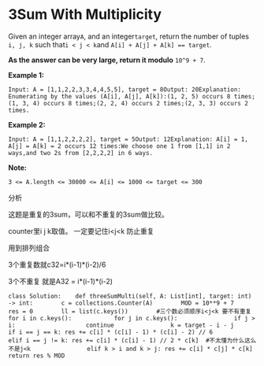 # 3Sum With Multiplicity

Given an integer array`A`, and an integer`target`, return the number of tuples `i, j, k` such that`i < j < k`and `A[i] + A[j] + A[k] == target`.

**As the answer can be very large, return it modulo** `10^9 + 7`.

**Example 1:**

```text
Input: A = [1,1,2,2,3,3,4,4,5,5], target = 8Output: 20Explanation: Enumerating by the values (A[i], A[j], A[k]):(1, 2, 5) occurs 8 times;(1, 3, 4) occurs 8 times;(2, 2, 4) occurs 2 times;(2, 3, 3) occurs 2 times.
```

**Example 2:**

```text
Input: A = [1,1,2,2,2,2], target = 5Output: 12Explanation: A[i] = 1, A[j] = A[k] = 2 occurs 12 times:We choose one 1 from [1,1] in 2 ways,and two 2s from [2,2,2,2] in 6 ways.
```

**Note:**

```text
3 <= A.length <= 30000 <= A[i] <= 1000 <= target <= 300
```

分析

这题是重复的3sum，可以和不重复的3sum做比较。

counter里i j k取值。 一定要记住i&lt;j&lt;k 防止重复

用到排列组合

3个重复数就c32=i\*\(i-1\)\*\(i-2\)/6

3个不重复 就是A32 = i\*\(i-1\)\*\(i-2\)

```text
class Solution:    def threeSumMulti(self, A: List[int], target: int) -> int:        c = collections.Counter(A)        MOD = 10**9 + 7           res = 0        ll = list(c.keys())        #三个数必须顺序i<j<k 要不有重复        for i in c.keys():            for j in c.keys():                if j > i:                    continue                k = target - i - j                  if i == j == k: res += c[i] * (c[i] - 1) * (c[i] - 2) // 6                elif i == j != k: res += c[i] * (c[i] - 1) // 2 * c[k]  #不太懂为什么这么不是j<k                elif k > i and k > j: res += c[i] * c[j] * c[k]        return res % MOD
```

